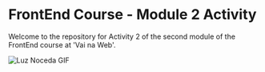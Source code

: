 # FrontEnd Course - Module 2 Activity
Welcome to the repository for Activity 2 of the second module of the FrontEnd course at 'Vai na Web'.

![Luz Noceda GIF](https://i.pinimg.com/originals/b6/ff/8c/b6ff8c751bc97a83ca761698371e86f2.gif)
